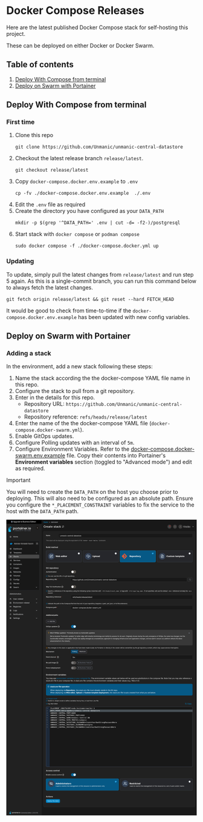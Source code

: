 # Docker Compose Releases

Here are the latest published Docker Compose stack for self-hosting this project.

These can be deployed on either Docker or Docker Swarm.

## Table of contents

1. [Deploy With Compose from terminal](#deploy-with-compose-from-terminal)
1. [Deploy on Swarm with Portainer](#deploy-on-swarm-with-portainer)

## Deploy With Compose from terminal

### First time

1. Clone this repo
   ```
   git clone https://github.com/Unmanic/unmanic-central-datastore
   ```
2. Checkout the latest release branch `release/latest`.
   ```
   git checkout release/latest
   ```
3. Copy `docker-compose.docker.env.example` to `.env`
   ```
   cp -fv ./docker-compose.docker.env.example  ./.env
   ```
4. Edit the `.env` file as required
5. Create the directory you have configured as your `DATA_PATH`
   ```
   mkdir -p $(grep '^DATA_PATH=' .env | cut -d= -f2-)/postgresql
   ```
6. Start stack with `docker compose` or `podman compose`
   ```
   sudo docker compose -f ./docker-compose.docker.yml up
   ```

### Updating

To update, simply pull the latest changes from `release/latest` and run step 5 again.
As this is a single-commit branch, you can run this command below to always fetch the latest changes.

```
git fetch origin release/latest && git reset --hard FETCH_HEAD
```

It would be good to check from time-to-time if the `docker-compose.docker.env.example` has been updated with new config variables.

## Deploy on Swarm with Portainer

### Adding a stack

In the environment, add a new stack following these steps:

1. Name the stack according the the docker-compose YAML file name in this repo.
1. Configure the stack to pull from a git repository.
1. Enter in the details for this repo.
   - Repository URL: `https://github.com/Unmanic/unmanic-central-datastore`
   - Repository reference: `refs/heads/release/latest`
1. Enter the name of the the docker-compose YAML file (`docker-compose.docker-swarm.yml`).
1. Enable GitOps updates.
1. Configure Polling updates with an interval of `5m`.
1. Configure Environment Variables. Refer to the [docker-compose.docker-swarm.env.example](./docker-compose.docker-swarm.env.example) file. Copy their contents into Portainer's **Environment variables** section (toggled to "Advanced mode") and edit as required.

> [!IMPORTANT]
> You will need to create the `DATA_PATH` on the host you choose prior to deploying.
> This will also need to be configured as an absolute path.
> Ensure you configure the `*_PLACEMENT_CONSTRAINT` variables to fix the service to the host with the `DATA_PATH` path.

![Portainer Grafana Stack Creation](./docs/images/portainer-swarm-stack-create.png)

